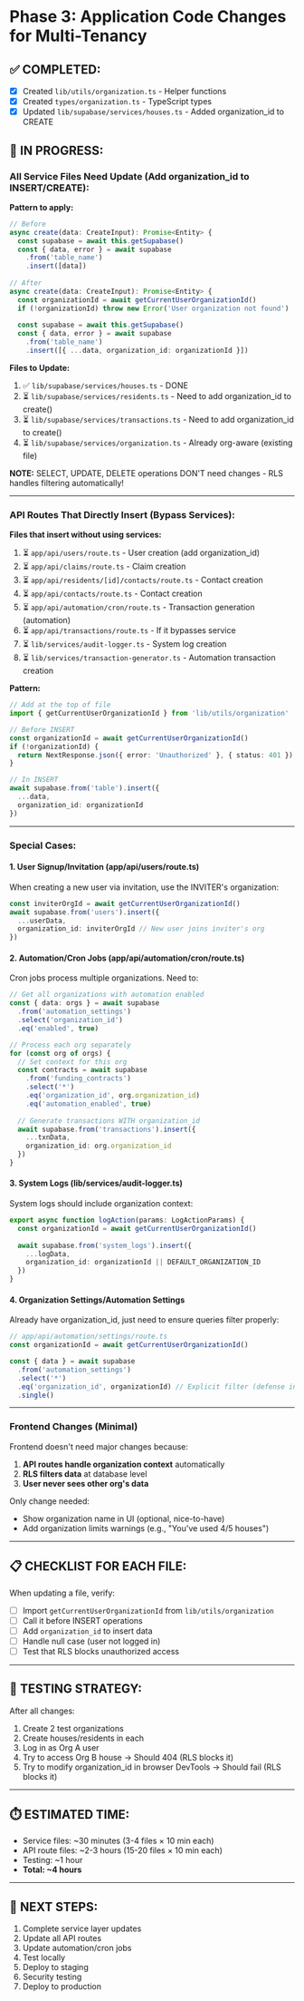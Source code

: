 # Phase 3: Application Code Changes for Multi-Tenancy

## ✅ COMPLETED:
- [x] Created `lib/utils/organization.ts` - Helper functions
- [x] Created `types/organization.ts` - TypeScript types
- [x] Updated `lib/supabase/services/houses.ts` - Added organization_id to CREATE

## 🚧 IN PROGRESS:

### **All Service Files Need Update** (Add organization_id to INSERT/CREATE):

**Pattern to apply:**
```typescript
// Before
async create(data: CreateInput): Promise<Entity> {
  const supabase = await this.getSupabase()
  const { data, error } = await supabase
    .from('table_name')
    .insert([data])
    
// After  
async create(data: CreateInput): Promise<Entity> {
  const organizationId = await getCurrentUserOrganizationId()
  if (!organizationId) throw new Error('User organization not found')
  
  const supabase = await this.getSupabase()
  const { data, error } = await supabase
    .from('table_name')
    .insert([{ ...data, organization_id: organizationId }])
```

**Files to Update:**
1. ✅ `lib/supabase/services/houses.ts` - DONE
2. ⏳ `lib/supabase/services/residents.ts` - Need to add organization_id to create()
3. ⏳ `lib/supabase/services/transactions.ts` - Need to add organization_id to create()
4. ⏳ `lib/supabase/services/organization.ts` - Already org-aware (existing file)

**NOTE:** SELECT, UPDATE, DELETE operations DON'T need changes - RLS handles filtering automatically!

---

### **API Routes That Directly Insert (Bypass Services)**:

**Files that insert without using services:**
1. ⏳ `app/api/users/route.ts` - User creation (add organization_id)
2. ⏳ `app/api/claims/route.ts` - Claim creation
3. ⏳ `app/api/residents/[id]/contacts/route.ts` - Contact creation
4. ⏳ `app/api/contacts/route.ts` - Contact creation
5. ⏳ `app/api/automation/cron/route.ts` - Transaction generation (automation)
6. ⏳ `app/api/transactions/route.ts` - If it bypasses service
7. ⏳ `lib/services/audit-logger.ts` - System log creation
8. ⏳ `lib/services/transaction-generator.ts` - Automation transaction creation

**Pattern:**
```typescript
// Add at the top of file
import { getCurrentUserOrganizationId } from 'lib/utils/organization'

// Before INSERT
const organizationId = await getCurrentUserOrganizationId()
if (!organizationId) {
  return NextResponse.json({ error: 'Unauthorized' }, { status: 401 })
}

// In INSERT
await supabase.from('table').insert({
  ...data,
  organization_id: organizationId
})
```

---

### **Special Cases:**

#### **1. User Signup/Invitation (app/api/users/route.ts)**
When creating a new user via invitation, use the INVITER's organization:
```typescript
const inviterOrgId = await getCurrentUserOrganizationId()
await supabase.from('users').insert({
  ...userData,
  organization_id: inviterOrgId // New user joins inviter's org
})
```

#### **2. Automation/Cron Jobs (app/api/automation/cron/route.ts)**
Cron jobs process multiple organizations. Need to:
```typescript
// Get all organizations with automation enabled
const { data: orgs } = await supabase
  .from('automation_settings')
  .select('organization_id')
  .eq('enabled', true)

// Process each org separately
for (const org of orgs) {
  // Set context for this org
  const contracts = await supabase
    .from('funding_contracts')
    .select('*')
    .eq('organization_id', org.organization_id)
    .eq('automation_enabled', true)
  
  // Generate transactions WITH organization_id
  await supabase.from('transactions').insert({
    ...txnData,
    organization_id: org.organization_id
  })
}
```

#### **3. System Logs (lib/services/audit-logger.ts)**
System logs should include organization context:
```typescript
export async function logAction(params: LogActionParams) {
  const organizationId = await getCurrentUserOrganizationId()
  
  await supabase.from('system_logs').insert({
    ...logData,
    organization_id: organizationId || DEFAULT_ORGANIZATION_ID
  })
}
```

#### **4. Organization Settings/Automation Settings**
Already have organization_id, just need to ensure queries filter properly:
```typescript
// app/api/automation/settings/route.ts
const organizationId = await getCurrentUserOrganizationId()

const { data } = await supabase
  .from('automation_settings')
  .select('*')
  .eq('organization_id', organizationId) // Explicit filter (defense in depth)
  .single()
```

---

### **Frontend Changes (Minimal)**

Frontend doesn't need major changes because:
1. **API routes handle organization context** automatically
2. **RLS filters data** at database level
3. **User never sees other org's data**

Only change needed:
- Show organization name in UI (optional, nice-to-have)
- Add organization limits warnings (e.g., "You've used 4/5 houses")

---

## 📋 **CHECKLIST FOR EACH FILE:**

When updating a file, verify:
- [ ] Import `getCurrentUserOrganizationId` from `lib/utils/organization`
- [ ] Call it before INSERT operations
- [ ] Add `organization_id` to insert data
- [ ] Handle null case (user not logged in)
- [ ] Test that RLS blocks unauthorized access

---

## 🧪 **TESTING STRATEGY:**

After all changes:
1. Create 2 test organizations
2. Create houses/residents in each
3. Log in as Org A user
4. Try to access Org B house → Should 404 (RLS blocks it)
5. Try to modify organization_id in browser DevTools → Should fail (RLS blocks it)

---

## ⏱️ **ESTIMATED TIME:**

- Service files: ~30 minutes (3-4 files × 10 min each)
- API route files: ~2-3 hours (15-20 files × 10 min each)
- Testing: ~1 hour
- **Total: ~4 hours**

---

## 🎯 **NEXT STEPS:**

1. Complete service layer updates
2. Update all API routes
3. Update automation/cron jobs
4. Test locally
5. Deploy to staging
6. Security testing
7. Deploy to production


